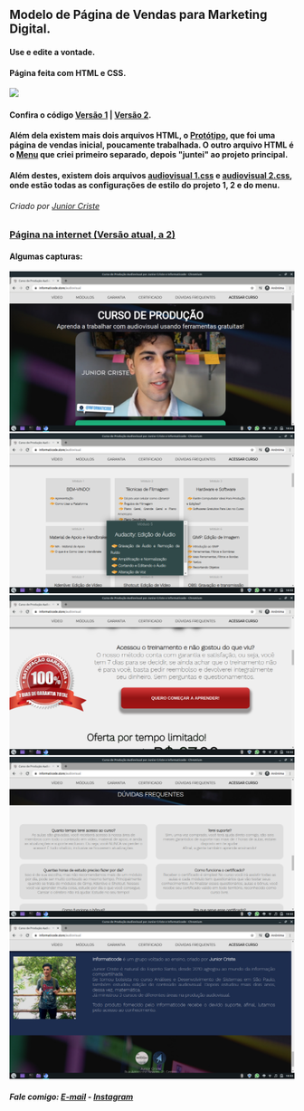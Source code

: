 ## Modelo de Página de Vendas para Marketing Digital.
#### Use e edite a vontade.
#### Página feita com HTML e CSS. 

<img src="https://github.com/JuniorCriste/Pagina-de-Vendas-MODELO/blob/master/Projeto/assets/demo.gif">

#### Confira o código <a href="https://github.com/JuniorCriste/Pagina-de-Vendas-MODELO/blob/master/Projeto/Versao%201.htm">Versão 1</a>  |  <a href="https://github.com/JuniorCriste/Pagina-de-Vendas-MODELO/blob/master/Projeto/Vers%C3%A3o%202.htm">Versão 2</a>.
#### Além dela existem mais dois arquivos HTML, o  <a href="https://github.com/JuniorCriste/Pagina-de-Vendas-MODELO/blob/master/Projeto/prototipo.htm">Protótipo</a>, que foi uma página de vendas inicial, poucamente trabalhada. O outro arquivo HTML é o <a href="https://github.com/JuniorCriste/Pagina-de-Vendas-MODELO/blob/master/Projeto/menu.htm">Menu</a> que criei primeiro separado, depois "juntei" ao projeto principal.
#### Além destes, existem dois arquivos <a href="https://github.com/JuniorCriste/Pagina-de-Vendas-MODELO/blob/master/Projeto/audiovisual.css">audiovisual 1.css</a> e  <a href="https://github.com/JuniorCriste/Pagina-de-Vendas-MODELO/blob/master/Projeto/audiovisual%202.css">audiovisual 2.css</a>, onde estão todas as configurações de estilo do projeto 1, 2 e do menu.
###### Criado por <a href="https://github.com/juniorcriste">Junior Criste</a>
### <a href="https://www.informaticode.store/audiovisual">Página na internet (Versão atual, a 2)</a>

#### Algumas capturas:


<img src="https://github.com/JuniorCriste/Pagina-de-Vendas-MODELO/blob/master/Projeto/assets/Prints/Print1.png">
<img src="https://github.com/JuniorCriste/Pagina-de-Vendas-MODELO/blob/master/Projeto/assets/Prints/Print2.png">
<img src="https://github.com/JuniorCriste/Pagina-de-Vendas-MODELO/blob/master/Projeto/assets/Prints/Print3.png">
<img src="https://github.com/JuniorCriste/Pagina-de-Vendas-MODELO/blob/master/Projeto/assets/Prints/Print4.png">
<img src="https://github.com/JuniorCriste/Pagina-de-Vendas-MODELO/blob/master/Projeto/assets/Prints/Print5.png">


##### Fale comigo: <a href="mailto:informaticode@gmail.com">E-mail</a> - <a href="https://www.instagram.com/myself.junior/">Instagram</a>

